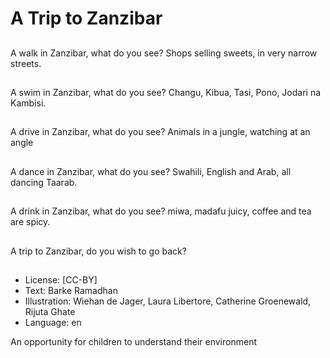 # A Trip to Zanzibar

##
A walk in Zanzibar,
what do you see?
Shops selling sweets,
in very narrow streets.

##
A swim in Zanzibar,
what do you see?
Changu, Kibua, Tasi,
Pono, Jodari na Kambisi.

##
A drive in Zanzibar,
what do you see?
Animals in a jungle,
watching at an angle

##
A dance in Zanzibar,
what do you see?
Swahili, English and Arab,
all dancing Taarab.

##
A drink in Zanzibar,
what do you see?
miwa, madafu juicy,
coffee and tea are spicy.

##
A trip to Zanzibar,
do you wish to go back?

##
* License: [CC-BY]
* Text: Barke Ramadhan
* Illustration: Wiehan de Jager, Laura Libertore, Catherine Groenewald, Rijuta Ghate
* Language: en

An opportunity for children to understand their environment
